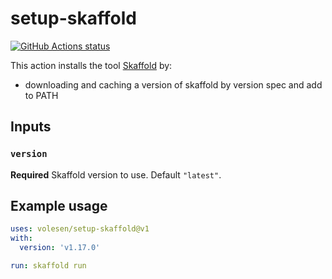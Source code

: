 # setup-skaffold

[![GitHub Actions status](https://github.com/volesen/setup-skaffold/workflows/build-test/badge.svg)](https://github.com/volesen/setup-skaffold/actions?query=workflow%3Abuild-test)

This action installs the tool [Skaffold](https://github.com/GoogleContainerTools/skaffold) by:

- downloading and caching a version of skaffold by version spec and add to PATH

## Inputs

### `version`

**Required** Skaffold version to use. Default `"latest"`.

## Example usage

```yaml
uses: volesen/setup-skaffold@v1
with:
  version: 'v1.17.0'

run: skaffold run
```

